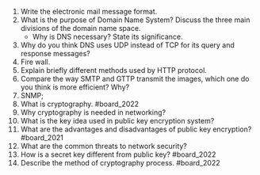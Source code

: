 1. Write the electronic mail message format.
2. What is the purpose of Domain Name System? Discuss the three main divisions of the domain name space.
	- Why is DNS necessary? State its significance.
3. Why do you think DNS uses UDP instead of TCP for its query and response messages?
4. Fire wall.
5. Explain briefly different methods used by HTTP protocol.
6. Compare the way SMTP and GTTP transmit the images, which one do you think is more efficient? Why?
7. SNMP;
8. What is cryptography. #board_2022  
9. Why cryptography is needed in networking?
10. What is the key idea used in public key encryption system?
11. What are the advantages and disadvantages of public key encryption? #board_2021 
12. What are the common threats to network security?
13. How is a secret key different from public key? #board_2022 
14. Describe the method of cryptography process. #board_2022 